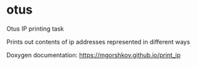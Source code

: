 # otus
Otus IP printing task

Prints out contents of ip addresses represented in different ways

Doxygen documentation: https://mgorshkov.github.io/print_ip